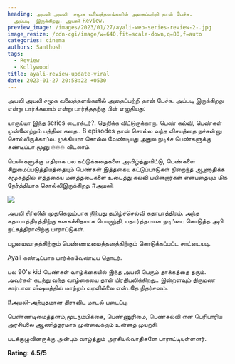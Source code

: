 ```yaml
---
heading: அயலி அயலி  சமூக வலைத்தளங்களில் அதைப்பற்றி தான் பேச்சு.
  அப்படி  இருக்கிறது. அயலி Review.
preview_image: /images/2023/01/27/ayali-web-series-review-2-.jpg
image_resize: /cdn-cgi/image/w=640,fit=scale-down,q=80,f=auto
categories: cinema
authors: Santhosh
tags:
  - Review
  - Kollywood
title: ayali-review-update-viral
date: 2023-01-27 20:58:22 +0530
---
```

அயலி அயலி  சமூக வலைத்தளங்களில் அதைப்பற்றி தான் பேச்சு. அப்படி  இருக்கிறது என்று பார்க்கலாம் என்று பார்த்ததற்கு பின் எழுதியது:

யாருய்யா இந்த series டைரக்டர்?.
தெறிக்க விட்டுருக்காரு.
பெண் கல்வி, பெண்கள் முன்னேற்றம் பத்தின கதை.. 8 episodes தான் சொல்ல வந்த விசயத்தை நச்சுன்னு சொல்லிருக்காப்ல. முக்கியமா சொல்ல வேண்டியது அதுல நடிச்ச பெண்களுக்கு கண்டிப்பா மூனு 🔥🔥🔥 விடலாம்.

பெண்களுக்கு எதிராக பல கட்டுக்கதைகளை அவிழ்த்துவிட்டு, பெண்களை சிறுமைப்படுத்தியத்தையும் பெண்கள் இத்தகைய கட்டுப்பாடுகள் நிறைந்த ஆணாதிக்க சமூகத்தில் எத்தகைய மனத்தடைகளை உடைத்து கல்வி பயின்றார்கள் என்பதையும் மிக நேர்த்தியாக சொல்லிஇருக்கிறது #அயலி.

![](/images/2023/01/27/ayali-web-series-review-1-.jpg)

அயலி சீரிஸின் முதுகெலும்பாக நிற்பது தமிழ்ச்செல்வி கதாபாத்திரம். அந்த கதாபாத்திரத்திற்கு கனகச்சிதமாக பொருந்தி, யதார்த்தமான நடிப்பை கொடுத்த அபி நட்சத்திராவிற்கு பாராட்டுகள்.

பழமைவாதத்திற்கும் பெண்ணடிமைத்தனத்திற்கும் கொடுக்கப்பட்ட சாட்டையடி.

Ayali கண்டிப்பாக பார்க்கவேண்டிய தொடர்.

பல 90's kid பெண்கள் வாழ்க்கையில் இந்த அயலி பெரும் தாக்கத்தை  தரும். அவர்கள் கடந்து வந்த வாழ்கையை தான் பிரதிபலிக்கிறது.. இன்றளவும் திருமண சார்பான விஷயத்தில் மாற்றம் வரவில்லை என்பதே நிதர்சனம்.

\#அயலி-அற்புதமான திராவிட மாடல் படைப்பு. 

பெண்ணடிமைத்தனம்,மூடநம்பிக்கை, பெண்ணுரிமை, பெண்கல்வி என பெரியாரிய அரசியலை ஆணித்தரமாக முன்வைக்கும் உன்னத முயற்சி. 

படக்குழுவினருக்கு அன்பும் வாழ்த்தும்  அரசியல்வாதிகளே பாராட்டியுள்ளனர்.

**Rating: 4.5/5**